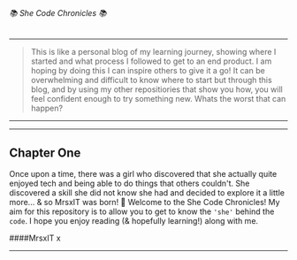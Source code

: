 ###### 📚 She Code Chronicles 📚

---
>This is like a personal blog of my learning journey, showing where I started and what process I followed to get to an end product. I am hoping by doing this I can inspire others to give it a go! It can be overwhelming and difficult to know where to start but through this blog, and by using my other repositiories that show you how, you will feel confident enough to try something new.
>Whats the worst that can happen?
---

---
## Chapter One

Once upon a time, there was a girl who discovered that she actually quite enjoyed tech and being able to do things that others couldn't. She discovered a skill she did not know she had and decided to explore it a little more...
& so MrsxIT was born! 👶
Welcome to the She Code Chronicles! My aim for this repository is to allow you to get to know the ```'she'``` behind the ```code```. I hope you enjoy reading (& hopefully learning!) along with me.

####MrsxIT x

---
